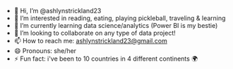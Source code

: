 - 👋 Hi, I’m @ashlynstrickland23
- 👀 I’m interested in reading, eating, playing pickleball, traveling & learning 
- 🌱 I’m currently learning data science/analytics (Power BI is my bestie)
- 💞️ I’m looking to collaborate on any type of data project!
- 📫 How to reach me: ashlynstrickland23@gmail.com
- 😄 Pronouns: she/her
- ⚡ Fun fact: i've been to 10 countries in 4 different continents 🌍

<!---
ashlynstrickland23/ashlynstrickland23 is a ✨ special ✨ repository because its `README.md` (this file) appears on your GitHub profile.
You can click the Preview link to take a look at your changes.
--->
